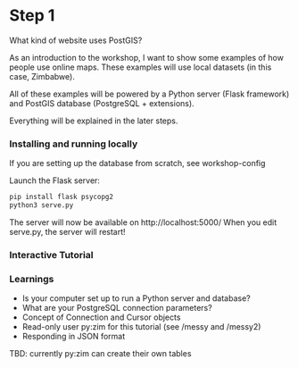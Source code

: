 # Step 1

What kind of website uses PostGIS?

As an introduction to the workshop, I want to show some examples of how
people use online maps.  These examples will use local datasets (in this
case, Zimbabwe).

All of these examples will be powered by a Python server (Flask framework)
and PostGIS database (PostgreSQL + extensions).

Everything will be explained in the later steps.

### Installing and running locally

If you are setting up the database from scratch, see workshop-config

Launch the Flask server:

```bash
pip install flask psycopg2
python3 serve.py
```

The server will now be available on http://localhost:5000/
When you edit serve.py, the server will restart!

### Interactive Tutorial

### Learnings

- Is your computer set up to run a Python server and database?
- What are your PostgreSQL connection parameters?
- Concept of Connection and Cursor objects
- Read-only user py:zim for this tutorial (see /messy and /messy2)
- Responding in JSON format

TBD: currently py:zim can create their own tables
